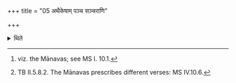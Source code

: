 +++
title = "05 अथैकेषाम् पञ्च सञ्चराणि"

+++

<details><summary>थिते</summary>

5. Now according some[^1] (the offerings in the Śunāsīrīya should be as follows): having taken out the material for the five common offerings, the Adhvaryu should prepare the following offering-materials: gruel or unboiled fresh milk for Vāyu, a sacrificial bread on twelve potsherds for Indra Śunāsīrīya—the invitatory and offering verses for the bread to Indra Śunāsīrīya should be as follows: indrāya śunāsīrāya...; and pra havyāni ghr̥tavanti...[^2]—and a sacrificial bread on one potsherd to Surya.  


[^1]: viz. the Mānavas; see MS I. 10.1.  

[^2]: TB II.5.8.2. The Mānavas prescribes different verses: MS IV.10.6.
</details>
